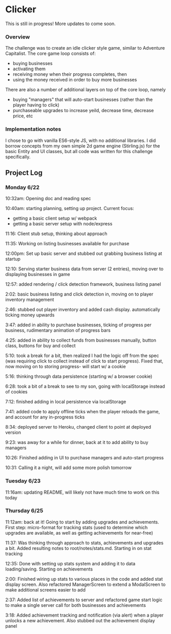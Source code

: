 # Clicker

This is still in progress! More updates to come soon.


### Overview

The challenge was to create an idle clicker style game, similar to Adventure Capitalist. The core game loop consists of:

- buying businesses
- activating them
- receiving money when their progress completes, then
- using the money received in order to buy more businesses

There are also a number of additional layers on top of the core loop, namely

- buying "managers" that will auto-start businesses (rather than the player having to click)
- purchaseable upgrades to increase yeild, decrease time, decrease price, etc

### Implementation notes

I chose to go with vanilla ES6-style JS, with no additional libraries. I did borrow concepts from my own simple 2d game engine (Stirling.js) for the basic Entity and UI classes, but all code was written for this challenge specifically.


## Project Log

### Monday 6/22
10:32am: Opening doc and reading spec

10:40am: starting planning, setting up project. 
Current focus: 
- getting a basic client setup w/ webpack
- getting a basic server setup with node/express

11:16: Client stub setup, thinking about approach

11:35: Working on listing businesses available for purchase

12:00pm: Set up basic server and stubbed out grabbing business listing at startup

12:10: Serving starter business data from server (2 entries), moving over to displaying businesses in game

12:57: added rendering / click detection framework, business listing panel

2:02: basic business listing and click detection in, moving on to player inventory management

2:46: stubbed out player inventory and added cash display. automatically ticking money upwards

3:47: added in ability to purchase businesses, ticking of progress per business, rudimentary animation of progress bars

4:25: added in ability to collect funds from businesses manually, button class, buttons for buy and collect

5:10: took a break for a bit, then realized I had the logic off from the spec (was requiring click to collect instead of click to start progress). Fixed that, now moving on to storing progress- will start w/ a cookie

5:16: thinking through data persistence (starting w/ a browser cookie)

6:28: took a bit of a break to see to my son, going with localStorage instead of cookies

7:12: finished adding in local persistence via localStorage

7:41: added code to apply offline ticks when the player reloads the game, and account for any in-progress ticks

8:34: deployed server to Heroku, changed client to point at deployed version

9:23: was away for a while for dinner, back at it to add ability to buy managers

10:26: Finished adding in UI to purchase managers and auto-start progress

10:31: Calling it a night, will add some more polish tomorrow

### Tuesday 6/23

11:16am: updating README, will likely not have much time to work on this today 

### Thursday 6/25

11:12am: back at it! Going to start by adding upgrades and achievements. First step: micro-format for tracking stats (used to determine which upgrades are available, as well as getting achievements for near-free)

11:37: Was thinking through approach to stats, achievements and upgrades a bit. Added resulting notes to root/notes/stats.md. Starting in on stat tracking

12:35: Done with setting up stats system and adding it to data loading/saving. Starting on achievements

2:00: Finished wiring up stats to various places in the code and added stat display screen. Also refactored ManagerScreen to extend a ModalScreen to make additional screens easier to add

2:37: Added list of achievements to server and refactored game start logic to make a single server call for both businesses and achievements

3:18: Added achievement tracking and notification (via alert) when a player unlocks a new achievement. Also stubbed out the achievement display panel
